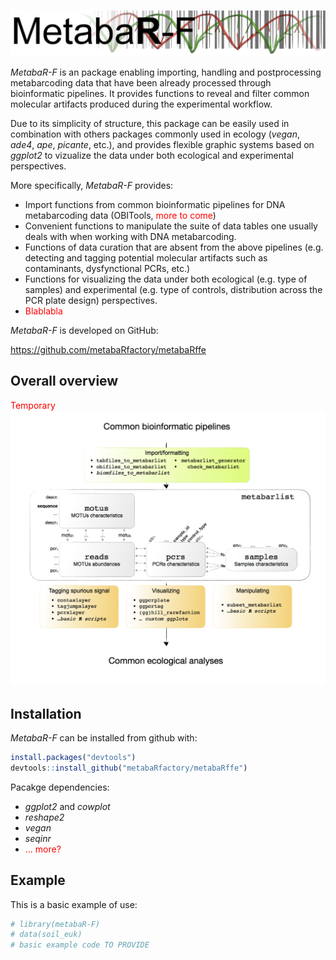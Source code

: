 
<!-- README.md is generated from README.Rmd. Please edit that file -->
![MetabarF banner](metabaRF.png)

*MetabaR-F* is an package enabling importing, handling and postprocessing metabarcoding data that have been already processed through bioinformatic pipelines. It provides functions to reveal and filter common molecular artifacts produced during the experimental workflow.

Due to its simplicity of structure, this package can be easily used in combination with others packages commonly used in ecology (*vegan*, *ade4*, *ape*, *picante*, etc.), and provides flexible graphic systems based on *ggplot2* to vizualize the data under both ecological and experimental perspectives.

More specifically, *MetabaR-F* provides:

-   Import functions from common bioinformatic pipelines for DNA metabarcoding data (OBITools, <span style="color:red">more to come</span>)
-   Convenient functions to manipulate the suite of data tables one usually deals with when working with DNA metabarcoding.
-   Functions of data curation that are absent from the above pipelines (e.g. detecting and tagging potential molecular artifacts such as contaminants, dysfynctional PCRs, etc.)
-   Functions for visualizing the data under both ecological (e.g. type of samples) and experimental (e.g. type of controls, distribution across the PCR plate design) perspectives.
-   <span style="color:red">Blablabla</span>

*MetabaR-F* is developed on GitHub:

<https://github.com/metabaRfactory/metabaRffe>

Overall overview
----------------

<span style="color:red">Temporary</span> ![MetabarF over](metabaRF_overview.png)

Installation
------------

*MetabaR-F* can be installed from github with:

``` r
install.packages("devtools")
devtools::install_github("metabaRfactory/metabaRffe")
```

Pacakge dependencies:
- *ggplot2* and *cowplot*
- *reshape2*
- *vegan*
- *seqinr*
- <span style="color:red">... more?</span>

Example
-------

This is a basic example of use:

``` r
# library(metabaR-F)
# data(soil_euk)
# basic example code TO PROVIDE
```
